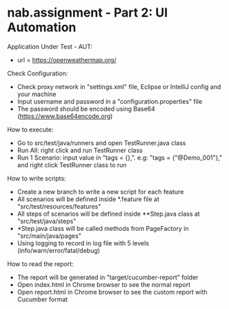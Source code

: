 # nab.assignment - Part 2: UI Automation
Application Under Test - AUT:
- url = https://openweathermap.org/

Check Configuration:
- Check proxy network in "settings.xml" file, Eclipse or IntelliJ config and your machine
- Input username and password in a "configuration.properties" file
- The password should be encoded using Base64 (https://www.base64encode.org)

How to execute:
- Go to src/test/java/runners and open TestRunner.java class
- Run All: right click and run TestRunner class
- Run 1 Scenario: input value in "tags = {},". e.g: "tags = {"@Demo_001"}," and right click TestRunner class to run

How to write scripts:
- Create a new branch to write a new script for each feature
- All scenarios will be defined inside *.feature file at "src/test/resources/features"
- All steps of scenarios will be defined inside **Step.java class at "src/test/java/steps"
- *Step.java class will be called methods from PageFactory in "src/main/java/pages"
- Using logging to record in log file with 5 levels (info/warn/error/fatal/debug)

How to read the report:
- The report will be generated in "target/cucumber-report" folder
- Open index.html in Chrome browser to see the normal report
- Open report.html in Chrome browser to see the custom report with Cucumber format